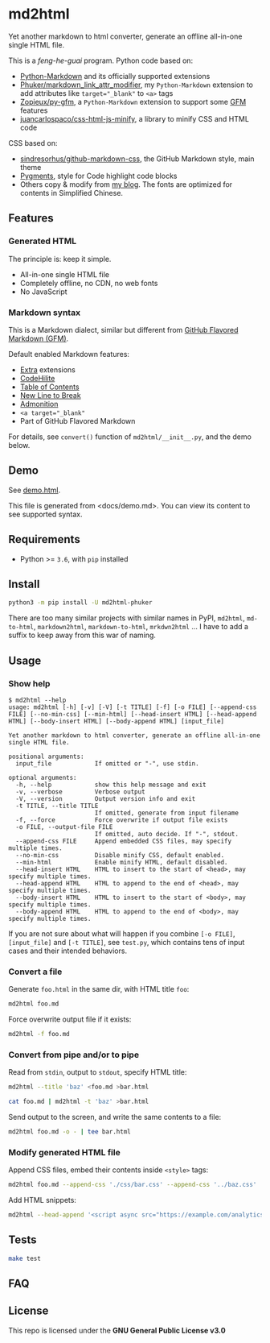 # md2html

Yet another markdown to html converter, generate an offline all-in-one single HTML file.

This is a *feng-he-guai* program. Python code based on:

- [Python-Markdown](https://python-markdown.github.io/) and its officially supported extensions
- [Phuker/markdown_link_attr_modifier](https://github.com/Phuker/markdown_link_attr_modifier), my `Python-Markdown` extension to add attributes like `target="_blank"` to `<a>` tags
- [Zopieux/py-gfm](https://github.com/Zopieux/py-gfm), a `Python-Markdown` extension to support some [GFM](https://github.github.com/gfm/) features
- [juancarlospaco/css-html-js-minify](https://github.com/juancarlospaco/css-html-js-minify), a library to minify CSS and HTML code

CSS based on:

- [sindresorhus/github-markdown-css](https://github.com/sindresorhus/github-markdown-css), the GitHub Markdown style, main theme
- [Pygments](https://pygments.org/), style for Code highlight code blocks
- Others copy & modify from [my blog](https://phuker.github.io/). The fonts are optimized for contents in Simplified Chinese.

## Features

### Generated HTML

The principle is: keep it simple.

- All-in-one single HTML file
- Completely offline, no CDN, no web fonts
- No JavaScript

### Markdown syntax

This is a Markdown dialect, similar but different from [GitHub Flavored Markdown (GFM)](https://github.github.com/gfm/).

Default enabled Markdown features:

- [Extra](https://python-markdown.github.io/extensions/extra/) extensions
- [CodeHilite](https://python-markdown.github.io/extensions/code_hilite/)
- [Table of Contents](https://python-markdown.github.io/extensions/toc/)
- [New Line to Break](https://python-markdown.github.io/extensions/nl2br/)
- [Admonition](https://python-markdown.github.io/extensions/admonition/)
- `<a target="_blank"`
- Part of GitHub Flavored Markdown

For details, see `convert()` function of `md2html/__init__.py`, and the demo below.

## Demo

See [demo.html](https://phuker.github.io/md2html/demo.html).

This file is generated from <docs/demo.md>. You can view its content to see supported syntax.

## Requirements

- Python >= `3.6`, with `pip` installed

## Install

```bash
python3 -m pip install -U md2html-phuker
```

There are too many similar projects with similar names in PyPI, `md2html`, `md-to-html`, `markdown2html`, `markdown-to-html`, `mrkdwn2html` ... I have to add a suffix to keep away from this war of naming.

## Usage

### Show help

```console
$ md2html --help
usage: md2html [-h] [-v] [-V] [-t TITLE] [-f] [-o FILE] [--append-css FILE] [--no-min-css] [--min-html] [--head-insert HTML] [--head-append HTML] [--body-insert HTML] [--body-append HTML] [input_file]

Yet another markdown to html converter, generate an offline all-in-one single HTML file.

positional arguments:
  input_file            If omitted or "-", use stdin.

optional arguments:
  -h, --help            show this help message and exit
  -v, --verbose         Verbose output
  -V, --version         Output version info and exit
  -t TITLE, --title TITLE
                        If omitted, generate from input filename
  -f, --force           Force overwrite if output file exists
  -o FILE, --output-file FILE
                        If omitted, auto decide. If "-", stdout.
  --append-css FILE     Append embedded CSS files, may specify multiple times.
  --no-min-css          Disable minify CSS, default enabled.
  --min-html            Enable minify HTML, default disabled.
  --head-insert HTML    HTML to insert to the start of <head>, may specify multiple times.
  --head-append HTML    HTML to append to the end of <head>, may specify multiple times.
  --body-insert HTML    HTML to insert to the start of <body>, may specify multiple times.
  --body-append HTML    HTML to append to the end of <body>, may specify multiple times.
```

If you are not sure about what will happen if you combine `[-o FILE]`, `[input_file]` and `[-t TITLE]`, see `test.py`, which contains tens of input cases and their intended behaviors.

### Convert a file

Generate `foo.html` in the same dir, with HTML title `foo`:

```bash
md2html foo.md
```

Force overwrite output file if it exists:

```bash
md2html -f foo.md
```

### Convert from pipe and/or to pipe

Read from `stdin`, output to `stdout`, specify HTML title:

```bash
md2html --title 'baz' <foo.md >bar.html

cat foo.md | md2html -t 'baz' >bar.html
```

Send output to the screen, and write the same contents to a file:

```bash
md2html foo.md -o - | tee bar.html
```

### Modify generated HTML file

Append CSS files, embed their contents inside `<style>` tags:

```bash
md2html foo.md --append-css './css/bar.css' --append-css '../baz.css'
```

Add HTML snippets:

```bash
md2html --head-append '<script async src="https://example.com/analytics.js"></script>' foo.md
```

## Tests

```bash
make test
```

## FAQ

## License

This repo is licensed under the **GNU General Public License v3.0**
